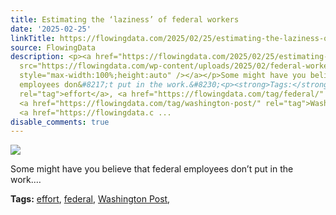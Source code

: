 ```yaml
---
title: Estimating the ‘laziness’ of federal workers
date: '2025-02-25'
linkTitle: https://flowingdata.com/2025/02/25/estimating-the-laziness-of-federal-workers/
source: FlowingData
description: <p><a href="https://flowingdata.com/2025/02/25/estimating-the-laziness-of-federal-workers/"><img
  src="https://flowingdata.com/wp-content/uploads/2025/02/federal-worker-efforts-750x702.png"
  style="max-width:100%;height:auto" /></a></p>Some might have you believe that federal
  employees don&#8217;t put in the work.&#8230;<p><strong>Tags:</strong> <a href="https://flowingdata.com/tag/effort/"
  rel="tag">effort</a>, <a href="https://flowingdata.com/tag/federal/" rel="tag">federal</a>,
  <a href="https://flowingdata.com/tag/washington-post/" rel="tag">Washington Post</a>,
  <a href="https://flowingdata.c ...
disable_comments: true
---
```

<p><a href="https://flowingdata.com/2025/02/25/estimating-the-laziness-of-federal-workers/"><img src="https://flowingdata.com/wp-content/uploads/2025/02/federal-worker-efforts-750x702.png" style="max-width:100%;height:auto" /></a></p>Some might have you believe that federal employees don&#8217;t put in the work.&#8230;<p><strong>Tags:</strong> <a href="https://flowingdata.com/tag/effort/" rel="tag">effort</a>, <a href="https://flowingdata.com/tag/federal/" rel="tag">federal</a>, <a href="https://flowingdata.com/tag/washington-post/" rel="tag">Washington Post</a>, <a href="https://flowingdata.c ...